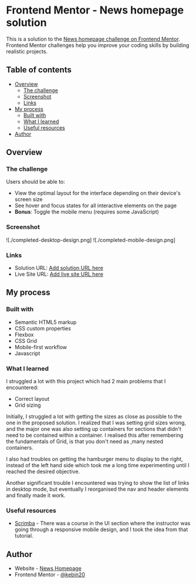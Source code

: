# Frontend Mentor - News homepage solution

This is a solution to the [News homepage challenge on Frontend Mentor](https://www.frontendmentor.io/challenges/news-homepage-H6SWTa1MFl). Frontend Mentor challenges help you improve your coding skills by building realistic projects. 

## Table of contents

- [Overview](#overview)
  - [The challenge](#the-challenge)
  - [Screenshot](#screenshot)
  - [Links](#links)
- [My process](#my-process)
  - [Built with](#built-with)
  - [What I learned](#what-i-learned)
  - [Useful resources](#useful-resources)
- [Author](#author)


## Overview

### The challenge

Users should be able to:

- View the optimal layout for the interface depending on their device's screen size
- See hover and focus states for all interactive elements on the page
- **Bonus**: Toggle the mobile menu (requires some JavaScript)

### Screenshot

![./completed-desktop-design.png]
![./completed-mobile-design.png]


### Links

- Solution URL: [Add solution URL here](https://your-solution-url.com)
- Live Site URL: [Add live site URL here](https://your-live-site-url.com)

## My process

### Built with

- Semantic HTML5 markup
- CSS custom properties
- Flexbox
- CSS Grid
- Mobile-first workflow
- Javascript

### What I learned

I struggled a lot with this project which had 2 main problems that I encountered: 
- Correct layout
- Grid sizing

Initially, I struggled a lot with getting the sizes as close as possible to the one in the proposed solution. I realized that I was setting grid sizes wrong, and the major one was also setting up containers for sections that didn't need to be contained within a container. I realised this after remembering the fundamentals of Grid, is that you don't need as ,many nested containers. 

I also had troubles on getting the hamburger menu to display to the right, instead of the left hand side which took me a long time experimenting until I reached the desired objective. 

Another significant trouble I encountered was trying to show the list of links in desktop mode, but eventually I reorganised the nav and header elements and finally made it work. 

### Useful resources

- [Scrimba](https://www.scrimba.com) - There was a course in the UI section where the instructor was going through a responsive mobile design, and I took the idea from that tutorial.


## Author

- Website - [News Homepage](https://www.your-site.com)
- Frontend Mentor - [@kebin20](https://www.frontendmentor.io/profile/kebin20)

